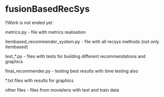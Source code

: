 # fusionBasedRecSys

!!Work is not ended yet

metrics.py - file with metrics realisation

itembased_recommender_system.py - file with all recsys methods (not only itembased)

test_*.py - files with tests for building different recommendations and graphics

final_recommender.py - testing best results with time testing also

*.txt files with results for graphics

other files - files from movielens with test and train data

